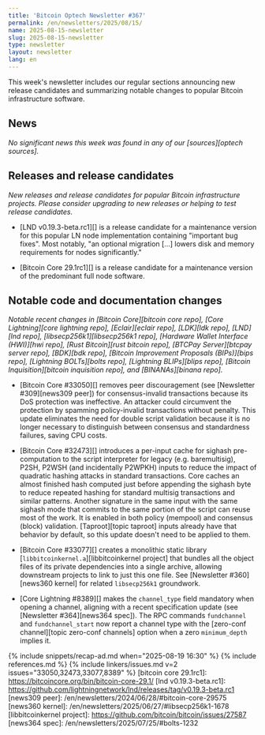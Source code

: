 ```yaml
---
title: 'Bitcoin Optech Newsletter #367'
permalink: /en/newsletters/2025/08/15/
name: 2025-08-15-newsletter
slug: 2025-08-15-newsletter
type: newsletter
layout: newsletter
lang: en
---
```

This week's newsletter includes our regular sections announcing new
release candidates and summarizing notable changes to popular Bitcoin
infrastructure software.

## News

_No significant news this week was found in any of our [sources][optech sources]._

## Releases and release candidates

_New releases and release candidates for popular Bitcoin infrastructure
projects.  Please consider upgrading to new releases or helping to test
release candidates._

- [LND v0.19.3-beta.rc1][] is a release candidate for a maintenance
  version for this popular LN node implementation containing "important
  bug fixes".  Most notably, "an optional migration [...] lowers disk
  and memory requirements for nodes significantly."

- [Bitcoin Core 29.1rc1][] is a release candidate for a maintenance
  version of the predominant full node software.

## Notable code and documentation changes

_Notable recent changes in [Bitcoin Core][bitcoin core repo], [Core
Lightning][core lightning repo], [Eclair][eclair repo], [LDK][ldk repo],
[LND][lnd repo], [libsecp256k1][libsecp256k1 repo], [Hardware Wallet
Interface (HWI)][hwi repo], [Rust Bitcoin][rust bitcoin repo], [BTCPay
Server][btcpay server repo], [BDK][bdk repo], [Bitcoin Improvement
Proposals (BIPs)][bips repo], [Lightning BOLTs][bolts repo],
[Lightning BLIPs][blips repo], [Bitcoin Inquisition][bitcoin inquisition
repo], and [BINANAs][binana repo]._

- [Bitcoin Core #33050][] removes peer discouragement (see [Newsletter
  #309][news309 peer]) for consensus-invalid transactions because its DoS
  protection was ineffective. An attacker could circumvent the protection by
  spamming policy-invalid transactions without penalty. This update eliminates
  the need for double script validation because it is no longer necessary to
  distinguish between consensus and standardness failures, saving CPU costs.

- [Bitcoin Core #32473][] introduces a per-input cache for sighash
  pre-computation to the script interpreter for legacy (e.g. baremultisig),
  P2SH, P2WSH (and incidentally P2WPKH) inputs to reduce the impact of quadratic
  hashing attacks in standard transactions. Core caches an almost finished hash
  computed just before appending the sighash byte to reduce repeated hashing for
  standard multisig transactions and similar patterns. Another signature in the
  same input with the same sighash mode that commits to the same portion of the
  script can reuse most of the work. It is enabled in both policy (mempool) and
  consensus (block) validation. [Taproot][topic taproot] inputs already have
  that behavior by default, so this update doesn't need to be applied to them.

- [Bitcoin Core #33077][] creates a monolithic static library
  [`libbitcoinkernel.a`][libbitcoinkernel project] that bundles all the object
  files of its private dependencies into a single archive, allowing downstream
  projects to link to just this one file. See [Newsletter #360][news360 kernel]
  for related `libsecp256k1` groundwork.

- [Core Lightning #8389][] makes the `channel_type` field mandatory when opening
  a channel, aligning with a recent specification update (see [Newsletter
  #364][news364 spec]). The RPC commands `fundchannel` and `fundchannel_start`
  now report a channel type with the [zero-conf channel][topic zero-conf
  channels] option when a zero `minimum_depth` implies it.

{% include snippets/recap-ad.md when="2025-08-19 16:30" %}
{% include references.md %}
{% include linkers/issues.md v=2 issues="33050,32473,33077,8389" %}
[bitcoin core 29.1rc1]: https://bitcoincore.org/bin/bitcoin-core-29.1/
[lnd v0.19.3-beta.rc1]: https://github.com/lightningnetwork/lnd/releases/tag/v0.19.3-beta.rc1
[news309 peer]: /en/newsletters/2024/06/28/#bitcoin-core-29575
[news360 kernel]: /en/newsletters/2025/06/27/#libsecp256k1-1678
[libbitcoinkernel project]: https://github.com/bitcoin/bitcoin/issues/27587
[news364 spec]: /en/newsletters/2025/07/25/#bolts-1232
